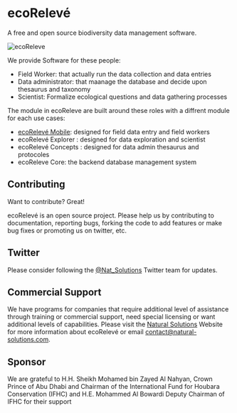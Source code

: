 ecoRelevé
=========
A free and open source biodiversity data management software.

![ecoReleve](http://ecoreleve.googlecode.com/files/ecoreleve%20logo%20small.jpg)

We provide Software for these people:

* Field Worker: that actually run the data collection and data entries
* Data administrator: that maanage the database and decide upon thesaurus and  taxonomy 
* Scientist: Formalize ecological questions and data gathering processes

The module in ecoReleve are built around these roles with a diffrent module for each use cases:


* [ecoRelevé Mobile](http://naturalsolutions.github.com/ecoReleve-Mobile/): designed for field data entry and field workers
* ecoRelevé Explorer : designed for data exploration and scientist
* ecoRelevé Concepts : designed for data admin thesaurus and protocoles
* ecoReleve Core: the backend database management system


Contributing
------------

Want to contribute? Great!

ecoRelevé is an open source project. Please help us by contributing to documentation, reporting bugs, forking the code to add features or make bug fixes or promoting us on twitter, etc.

Twitter
------------
Please consider following the [@Nat_Solutions](https://twitter.com/Nat_Solutions) Twitter team for updates.

Commercial Support
------------

We have programs for companies that require additional level of assistance through training or commercial support, need special licensing or want additional levels of capabilities. Please visit the  [Natural Solutions](http://www.natural-solutions.eu/) Website for more information about ecoRelevé or email contact@natural-solutions.com.

Sponsor
------------

We are grateful to H.H. Sheikh Mohamed bin Zayed Al Nahyan, Crown Prince of Abu Dhabi and Chairman of the International Fund for Houbara Conservation (IFHC) and  H.E. Mohammed Al Bowardi Deputy Chairman of IFHC for their support



